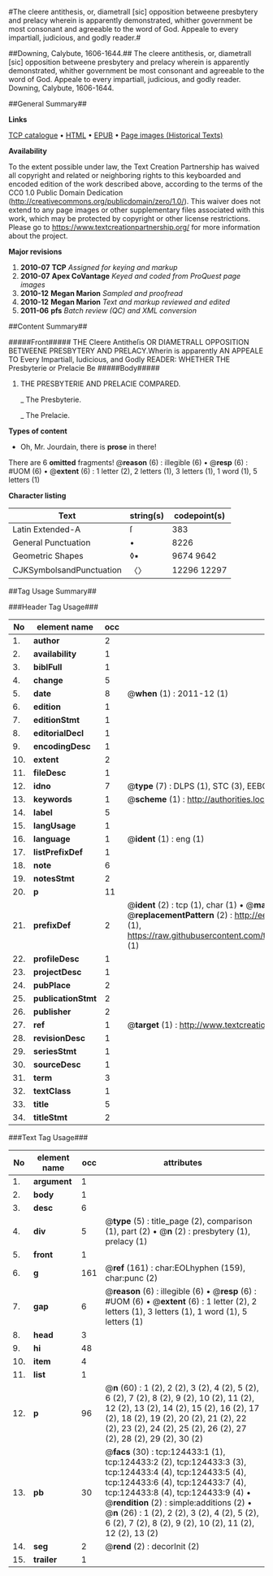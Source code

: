 #The cleere antithesis, or, diametrall [sic] opposition betweene presbytery and prelacy wherein is apparently demonstrated, whither government be most consonant and agreeable to the word of God. Appeale to every impartiall, judicious, and godly reader.#

##Downing, Calybute, 1606-1644.##
The cleere antithesis, or, diametrall [sic] opposition betweene presbytery and prelacy wherein is apparently demonstrated, whither government be most consonant and agreeable to the word of God.
Appeale to every impartiall, judicious, and godly reader.
Downing, Calybute, 1606-1644.

##General Summary##

**Links**

[TCP catalogue](http://www.ota.ox.ac.uk/tcp/)  • 
[HTML](http://tei.it.ox.ac.uk/tcp/Texts-HTML/free/A81/A81703.html)  • 
[EPUB](http://tei.it.ox.ac.uk/tcp/Texts-EPUB/free/A81/A81703.epub) • 
[Page images (Historical Texts)](https://historicaltexts.jisc.ac.uk/eebo-99872013e)

**Availability**

To the extent possible under law, the Text Creation Partnership has waived all copyright and related or neighboring rights to this keyboarded and encoded edition of the work described above, according to the terms of the CC0 1.0 Public Domain Dedication (http://creativecommons.org/publicdomain/zero/1.0/). This waiver does not extend to any page images or other supplementary files associated with this work, which may be protected by copyright or other license restrictions. Please go to https://www.textcreationpartnership.org/ for more information about the project.

**Major revisions**

1. __2010-07__ __TCP__ *Assigned for keying and markup*
1. __2010-07__ __Apex CoVantage__ *Keyed and coded from ProQuest page images*
1. __2010-12__ __Megan Marion__ *Sampled and proofread*
1. __2010-12__ __Megan Marion__ *Text and markup reviewed and edited*
1. __2011-06__ __pfs__ *Batch review (QC) and XML conversion*

##Content Summary##

#####Front#####
THE Cleere Antitheſis OR DIAMETRALL OPPOSITION BETWEENE PRESBYTERY AND PRELACY.Wherin is apparently AN APPEALE TO Every Impartiall, Iudicious, and Godly READER: WHETHER THE Presbyterie or Prelacie Be 
#####Body#####

1. THE PRESBYTERIE AND PRELACIE COMPARED.

    _ The Presbyterie.

    _ The Prelacie.

**Types of content**

  * Oh, Mr. Jourdain, there is **prose** in there!

There are 6 **omitted** fragments! 
 @__reason__ (6) : illegible (6)  •  @__resp__ (6) : #UOM (6)  •  @__extent__ (6) : 1 letter (2), 2 letters (1), 3 letters (1), 1 word (1), 5 letters (1)

**Character listing**


|Text|string(s)|codepoint(s)|
|---|---|---|
|Latin Extended-A|ſ|383|
|General Punctuation|•|8226|
|Geometric Shapes|◊▪|9674 9642|
|CJKSymbolsandPunctuation|〈〉|12296 12297|

##Tag Usage Summary##

###Header Tag Usage###

|No|element name|occ|attributes|
|---|---|---|---|
|1.|__author__|2||
|2.|__availability__|1||
|3.|__biblFull__|1||
|4.|__change__|5||
|5.|__date__|8| @__when__ (1) : 2011-12 (1)|
|6.|__edition__|1||
|7.|__editionStmt__|1||
|8.|__editorialDecl__|1||
|9.|__encodingDesc__|1||
|10.|__extent__|2||
|11.|__fileDesc__|1||
|12.|__idno__|7| @__type__ (7) : DLPS (1), STC (3), EEBO-CITATION (1), PROQUEST (1), VID (1)|
|13.|__keywords__|1| @__scheme__ (1) : http://authorities.loc.gov/ (1)|
|14.|__label__|5||
|15.|__langUsage__|1||
|16.|__language__|1| @__ident__ (1) : eng (1)|
|17.|__listPrefixDef__|1||
|18.|__note__|6||
|19.|__notesStmt__|2||
|20.|__p__|11||
|21.|__prefixDef__|2| @__ident__ (2) : tcp (1), char (1)  •  @__matchPattern__ (2) : ([0-9\-]+):([0-9IVX]+) (1), (.+) (1)  •  @__replacementPattern__ (2) : http://eebo.chadwyck.com/downloadtiff?vid=$1&page=$2 (1), https://raw.githubusercontent.com/textcreationpartnership/Texts/master/tcpchars.xml#$1 (1)|
|22.|__profileDesc__|1||
|23.|__projectDesc__|1||
|24.|__pubPlace__|2||
|25.|__publicationStmt__|2||
|26.|__publisher__|2||
|27.|__ref__|1| @__target__ (1) : http://www.textcreationpartnership.org/docs/. (1)|
|28.|__revisionDesc__|1||
|29.|__seriesStmt__|1||
|30.|__sourceDesc__|1||
|31.|__term__|3||
|32.|__textClass__|1||
|33.|__title__|5||
|34.|__titleStmt__|2||


###Text Tag Usage###

|No|element name|occ|attributes|
|---|---|---|---|
|1.|__argument__|1||
|2.|__body__|1||
|3.|__desc__|6||
|4.|__div__|5| @__type__ (5) : title_page (2), comparison (1), part (2)  •  @__n__ (2) : presbytery (1), prelacy (1)|
|5.|__front__|1||
|6.|__g__|161| @__ref__ (161) : char:EOLhyphen (159), char:punc (2)|
|7.|__gap__|6| @__reason__ (6) : illegible (6)  •  @__resp__ (6) : #UOM (6)  •  @__extent__ (6) : 1 letter (2), 2 letters (1), 3 letters (1), 1 word (1), 5 letters (1)|
|8.|__head__|3||
|9.|__hi__|48||
|10.|__item__|4||
|11.|__list__|1||
|12.|__p__|96| @__n__ (60) : 1 (2), 2 (2), 3 (2), 4 (2), 5 (2), 6 (2), 7 (2), 8 (2), 9 (2), 10 (2), 11 (2), 12 (2), 13 (2), 14 (2), 15 (2), 16 (2), 17 (2), 18 (2), 19 (2), 20 (2), 21 (2), 22 (2), 23 (2), 24 (2), 25 (2), 26 (2), 27 (2), 28 (2), 29 (2), 30 (2)|
|13.|__pb__|30| @__facs__ (30) : tcp:124433:1 (1), tcp:124433:2 (2), tcp:124433:3 (3), tcp:124433:4 (4), tcp:124433:5 (4), tcp:124433:6 (4), tcp:124433:7 (4), tcp:124433:8 (4), tcp:124433:9 (4)  •  @__rendition__ (2) : simple:additions (2)  •  @__n__ (26) : 1 (2), 2 (2), 3 (2), 4 (2), 5 (2), 6 (2), 7 (2), 8 (2), 9 (2), 10 (2), 11 (2), 12 (2), 13 (2)|
|14.|__seg__|2| @__rend__ (2) : decorInit (2)|
|15.|__trailer__|1||
